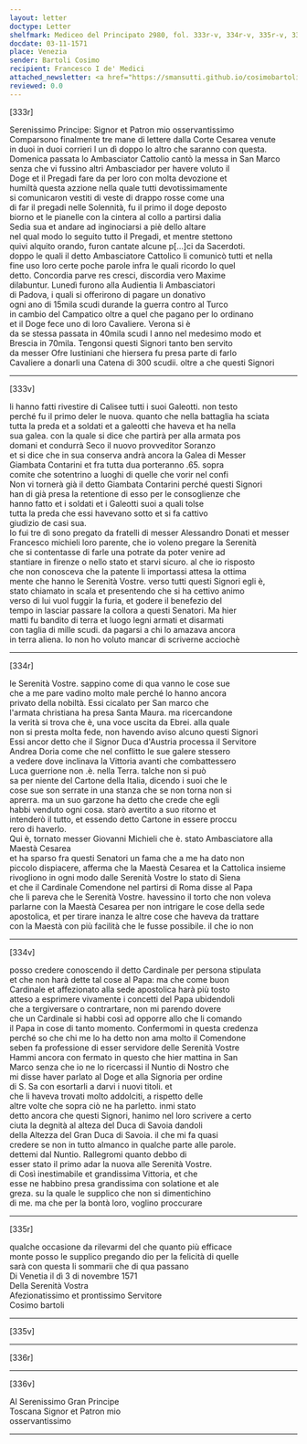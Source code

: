 ```yaml
---
layout: letter
doctype: Letter
shelfmark: Mediceo del Principato 2980, fol. 333r-v, 334r-v, 335r-v, 336r-v
docdate: 03-11-1571
place: Venezia
sender: Bartoli Cosimo
recipient: Francesco I de' Medici
attached_newsletter: <a href="https://smansutti.github.io/cosimobartoli/texts/3081_048,3081_053/">3081_048,3081_053</a>
reviewed: 0.0
---
```


[333r]  
  
  
Serenissimo Principe: Signor et Patron mio osservantissimo  
Comparsono finalmente tre mane di lettere dalla Corte Cesarea venute  
in duoi in duoi corrieri l un dì doppo lo altro che saranno con questa.  
Domenica passata lo Ambasciator Cattolio cantò la messa in San Marco  
senza che vi fussino altri Ambasciador per havere voluto il  
Doge et il Pregadi fare da per loro con molta devozione et  
humiltà questa azzione nella quale tutti devotissimamente  
si comunicaron vestiti di veste di drappo rosse come una  
di far il pregadi nelle Solennità, fu il primo il doge deposto  
biorno et le pianelle con la cintera al collo a partirsi dalia  
Sedia sua et andare ad inginociarsi a piè dello altare  
nel qual modo lo seguito tutto il Pregadi, et mentre stettono  
quivi alquito orando, furon cantate alcune p[...]ci da Sacerdoti.  
doppo le quali il detto Ambasciatore Cattolico li comunicò tutti et nella  
fine uso loro certe poche parole infra le quali ricordo lo quel  
detto. Concordia parve res cresci, discordia vero Maxime  
dilabuntur. Lunedì furono alla Audientia li Ambasciatori  
di Padova, i quali si offerirono di pagare un donativo  
ogni ano di 15mila scudi durande la guerra contro al Turco  
in cambio del Campatico oltre a quel che pagano per lo ordinano  
et il Doge fece uno di loro Cavaliere. Verona si è  
da se stessa passata in 40mila scudi l anno nel medesimo modo et  
Brescia in 70mila. Tengonsi questi Signori tanto ben servito  
da messer Ofre Iustiniani che hiersera fu presa parte di farlo  
Cavaliere a donarli una Catena di 300 scudii. oltre a che questi Signori  
  
---  

[333v]  
  
  
li hanno fatti rivestire di Calisee tutti i suoi Galeotti. non testo  
perché fu il primo deler le nuova. quanto che nella battaglia ha sciata  
tutta la preda et a soldati et a galeotti che haveva et ha nella  
sua galea. con la quale si dice che partirà per alla armata pos  
domani et condurrà Seco il nuovo provveditor Soranzo  
et si dice che in sua conserva andrà ancora la Galea di Messer  
Giambata Contarini et fra tutta dua porteranno .65. sopra  
comite che sotentrino a luoghi di quelle che vorir nel confi  
Non vi tornerà già il detto Giambata Contarini perché questi Signori  
han di già presa la retentione di esso per le consoglienze che  
hanno fatto et i soldati et i Galeotti suoi a quali tolse  
tutta la preda che essi havevano sotto et si fa cattivo  
giudizio de casi sua.  
Io fui tre dì sono pregato da fratelli di messer Alessandro Donati et messer  
Francesco michieli loro parente, che io voleno pregare la Serenità  
che si contentasse di farle una potrate da poter venire ad  
stantiare in firenze o nello stato et starvi sicuro. al che io risposto  
che non conosceva che la patente li importassi attesa la ottima  
mente che hanno le Serenità Vostre. verso tutti questi Signori egli è,  
stato chiamato in scala et presentendo che si ha cettivo animo  
verso di lui vuol fuggir la furia, et godere il benefezio del  
tempo in lasciar passare la collora a questi Senatori. Ma hier  
matti fu bandito di terra et luogo legni armati et disarmati  
con taglia di mille scudi. da pagarsi a chi lo amazava ancora  
in terra aliena. Io non ho voluto mancar di scriverne acciochè  
  
---  

[334r]  
  
  
le Serenità Vostre. sappino come di qua vanno le cose sue  
che a me pare vadino molto male perché lo hanno ancora  
privato della nobiltà. Essi cicalato per San marco che  
l'armata christiana ha presa Santa Maura. ma ricercandone  
la verità si trova che è, una voce uscita da Ebrei. alla quale  
non si presta molta fede, non havendo aviso alcuno questi Signori  
Essi ancor detto che il Signor Duca d'Austria processa il Servitore  
Andrea Doria come che nel conflitto le sue galere stessero  
a vedere dove inclinava la Vittoria avanti che combattessero  
Luca guerrione non .è. nella Terra. talche non si può  
sa per niente del Cartone della Italia, dicendo i suoi che le  
cose sue son serrate in una stanza che se non torna non si  
aprerra. ma un suo garzone ha detto che crede che egli  
habbi venduto ogni cosa. starò avertito a suo ritorno et  
intenderò il tutto, et essendo detto Cartone in essere proccu  
rero di haverlo.  
Qui è, tornato messer Giovanni Michieli che è. stato Ambasciatore alla Maestà Cesarea  
et ha sparso fra questi Senatori un fama che a me ha dato non  
piccolo dispiacere, afferma che la Maestà Cesarea et la Cattolica insieme  
rivogliono in ogni modo dalle Serenità Vostre lo stato di Siena  
et che il Cardinale Comendone nel partirsi di Roma disse al Papa  
che li pareva che le Serenità Vostre. havessino il torto che non voleva  
parlarne con la Maestà Cesarea per non intrigare le cose della sede  
apostolica, et per tirare inanza le altre cose che haveva da trattare  
con la Maestà con più facilità che le fusse possibile. il che io non  
  
---  

[334v]  
  
  
posso credere conoscendo il detto Cardinale per persona stipulata  
et che non harà dette tal cose al Papa: ma che come buon  
Cardinale et affezionato alla sede apostolica harà più tosto  
atteso a esprimere vivamente i concetti del Papa ubidendoli  
che a tergiversare o contrartare, non mi parendo dovere  
che un Cardinale si habbi così ad opporre allo che li comando  
il Papa in cose di tanto momento. Confermomi in questa credenza  
perché so che chi me lo ha detto non ama molto il Comendone  
seben fa professione di esser servidore delle Serenità Vostre  
Hammi ancora con fermato in questo che hier mattina in San  
Marco senza che io ne lo ricercassi il Nuntio di Nostro che  
mi disse haver parlato al Doge et alla Signoria per ordine  
di S. Sa con esortarli a darvi i nuovi titoli. et  
che li haveva trovati molto addolciti, a rispetto delle  
altre volte che sopra ciò ne ha parletto. inmi stato  
detto ancora che questi Signori, hanimo nel loro scrivere a certo  
ciuta la degnità al alteza del Duca di Savoia dandoli  
della Altezza del Gran Duca di Savoia. il che mi fa quasi  
credere se non in tutto almanco in qualche parte alle parole.  
dettemi dal Nuntio. Rallegromi quanto debbo di  
esser stato il primo adar la nuova alle Serenità Vostre.  
di Così inestimabile et grandissima Vittoria, et che  
esse ne habbino presa grandissima con solatione et ale  
greza. su la quale le supplico che non si dimentichino  
di me. ma che per la bontà loro, voglino proccurare  
  
---  

[335r]  
  
  
qualche occasione da rilevarmi del che quanto più efficace  
monte posso le supplico pregando dio per la felicità di quelle  
sarà con questa li sommarii che di qua passano  
Di Venetia il dì 3 di novembre 1571  
Della Serenità Vostra  
Afezionatissimo et prontissimo Servitore  
Cosimo bartoli  
  
---  

[335v]  
  
  
  
---  

[336r]  
  
  
  
---  

[336v]  
  
  
Al Serenissimo Gran Principe  
Toscana Signor et Patron mio  
osservantissimo  
  
---  

